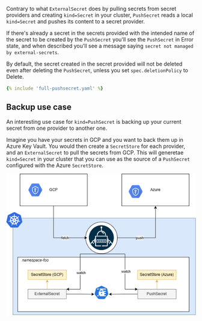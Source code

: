 
Contrary to what `ExternalSecret` does by pulling secrets from secret providers and creating `kind=Secret` in your cluster, `PushSecret` reads a local `kind=Secret` and pushes its content to a secret provider.

If there's already a secret in the secrets provided with the intended name of the secret to be created by the `PushSecret` you'll see the `PushSecret` in Error state, and when described you'll see a message saying `secret not managed by external-secrets`.

By default, the secret created in the secret provided will not be deleted even after deleting the `PushSecret`, unless you set `spec.deletionPolicy` to Delete. 

``` yaml
{% include 'full-pushsecret.yaml' %}
```

## Backup use case

An interesting use case for `kind=PushSecret` is backing up your current secret from one provider to another one.

Imagine you have your secrets in GCP and you want to back them up in Azure Key Vault. You would then create a `SecretStore` for each provider, and an `ExternalSecret` to pull the secrets from GCP. This will generetae `kind=Secret` in your cluster that you can use as the source of a `PushSecret` configured with the Azure `SecretStore`. 

![PushSecretBackup](../pictures/diagrams-pushsecret-backup.png)